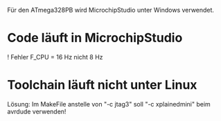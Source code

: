 Für den ATmega328PB wird MicrochipStudio unter Windows verwendet.

# Code läuft in MicrochipStudio
! Fehler F_CPU = 16 Hz nicht 8 Hz

# Toolchain läuft nicht unter Linux 

Lösung:
Im MakeFile anstelle von "-c jtag3" soll "-c xplainedmini" beim avrdude verwenden!
 
